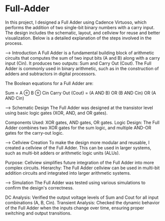 # Full-Adder

In this project, I designed a Full Adder using Cadence Virtuoso, which performs the addition of two single-bit binary numbers with a carry input. The design includes the schematic, layout, and cellview for reuse and better visualization. Below is a detailed explanation of the steps involved in the process.

--> Introduction
A Full Adder is a fundamental building block of arithmetic circuits that computes the sum of two input bits (A and B) along with a carry input (Cin). It produces two outputs: Sum and Carry Out (Cout). The Full Adder is commonly used in binary arithmetic, such as in the construction of adders and subtractors in digital processors.

The Boolean equations for a Full Adder are:

Sum = A ⊕ B ⊕ Cin
Carry Out (Cout) = (A AND B) OR (B AND Cin) OR (A AND Cin)

--> Schematic Design
The Full Adder was designed at the transistor level using basic logic gates (XOR, AND, and OR gates).

Components Used: XOR gates, AND gates, OR gates.
Logic Design: The Full Adder combines two XOR gates for the sum logic, and multiple AND-OR gates for the carry-out logic.

--> Cellview Creation
To make the design more modular and reusable, I created a cellview of the Full Adder. This can be used in larger systems, such as multi-bit adders or arithmetic logic units (ALUs).

Purpose: Cellview simplifies future integration of the Full Adder into more complex circuits.
Hierarchy: The Full Adder cellview can be used in multi-bit addition circuits and integrated into larger arithmetic systems.

--> Simulation
The Full Adder was tested using various simulations to confirm the design's correctness.

DC Analysis: Verified the output voltage levels of Sum and Cout for all input combinations (A, B, Cin).
Transient Analysis: Checked the dynamic behavior of the Full Adder when the inputs change over time, ensuring proper switching and output transitions.